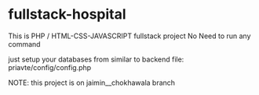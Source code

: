 # fullstack-hospital

This is PHP / HTML-CSS-JAVASCRIPT fullstack project
No Need to run any command

just setup your databases from similar to backend file: priavte/config/config.php

NOTE: this project is on jaimin__chokhawala branch
